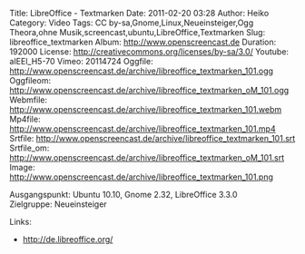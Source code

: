 Title: LibreOffice - Textmarken
Date: 2011-02-20 03:28
Author: Heiko
Category: Video
Tags: CC by-sa,Gnome,Linux,Neueinsteiger,Ogg Theora,ohne Musik,screencast,ubuntu,LibreOffice,Textmarken
Slug: libreoffice_textmarken
Album: http://www.openscreencast.de
Duration: 192000
License: http://creativecommons.org/licenses/by-sa/3.0/
Youtube: aIEEl_H5-70
Vimeo: 20114724
Oggfile: http://www.openscreencast.de/archive/libreoffice_textmarken_101.ogg
Oggfileom: http://www.openscreencast.de/archive/libreoffice_textmarken_oM_101.ogg
Webmfile: http://www.openscreencast.de/archive/libreoffice_textmarken_101.webm
Mp4file: http://www.openscreencast.de/archive/libreoffice_textmarken_101.mp4
Srtfile: http://www.openscreencast.de/archive/libreoffice_textmarken_101.srt
Srtfile_om: http://www.openscreencast.de/archive/libreoffice_textmarken_oM_101.srt
Image: http://www.openscreencast.de/archive/libreoffice_textmarken_101.png

Ausgangspunkt: Ubuntu 10.10, Gnome 2.32, LibreOffice 3.3.0  
Zielgruppe: Neueinsteiger  

Links:

  * <http://de.libreoffice.org/>

